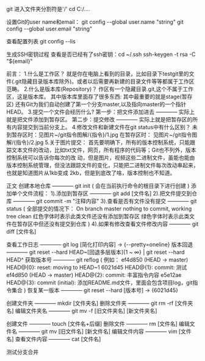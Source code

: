 git  进入文件夹分割符是'/'
cd C:/....


设置Git的user name和email：
git config --global user.name "string"
git config --global user.email "string"

查看配置列表
git config --lis

生成SSH密钥过程
查看是否已经有了ssh密钥：cd ~/.ssh
ssh-keygen -t rsa -C "${email}"

前言：
1.什么是工作区？
	就是你在电脑上看到的目录，比如目录下testgit里的文件(.git隐藏目录版本库除外)。或者以后需要再新建的目录文件等等都属于工作区范畴。
2.什么是版本库(Repository)？
	作区有一个隐藏目录.git,这个不属于工作区，这是版本库。
	其中版本库里面存了很多东西:
		其中最重要的就是stage(暂存区)
		还有Git为我们自动创建了第一个分支master,以及指向master的一个指针HEAD。
3.提交一个文件会经历什么?
	第一步：把文件添加进去		———— 实际上就是把文件添加到暂存区。
	第二步：提交修改			———— 实际上就是把暂存区的所有内容提交到当前分支上。
4.修改文件和新建文件在git status中有什么区别？
	未到暂存区时：见图片~/git指令图解/{指令}/1.jpg
	在暂存区时：  见图片~/git指令图解/{指令}/2.jpg
5.关于图片提交：
	首先要明确下，所有的版本控制系统，只能跟踪文本文件的改动，比如txt文件，网页，所有程序的代码等；Git也不列外，版本控制系统可以告诉你每次的改 动，但是图片，视频这些二进制文件，虽能也能由版本控制系统管理，但没法跟踪文件的变化，只能把二进制文件每次改动串起来，也就是知道图片从1kb变成 2kb，但是到底改了啥，版本控制也不知道。
	
正文
创建本地仓库 					———— git init
(
	会在当前执行命令的根目录下进行创建
)
添加单个文件流程：
1).添加到暂存区					———— git add [文件名]
2).把文件提交到仓库				———— git commit -m "注释内容"
3).查看是否有文件没有提交		———— git status
(
	全部提交的情况下：
	On branch master
	nothing to commit, working tree clean
	红色字体时表示此类文件还没有添加到暂存区
	绿色字体时表示此类文件在暂存区中但还没有提交到仓库
)
4).如果有修改查看文件修改内容	———— git diff [文件名]

查看工作日志	———— git log [简化打印内容] -> {--pretty=oneline}
版本回退		———— git reset --hard HEAD~[回退多层版本]{1 ~ ∞} | git reset --hard HEAD^
获取版本号		———— git reflog
(
	例如：
	ef4d850 (HEAD -> master) HEAD@{0}: reset: moving to HEAD~1
	6021d45 HEAD@{1}: commit: 测试
	ef4d850 (HEAD -> master) HEAD@{2}: commit: 丰富指令内容
	e5e12ae HEAD@{3}: commit (initial): 添加README.md文件，里面会包含项目log，git指令集合
)
恢复某一版本	———— git reset --hard [版本号] -> {6021d45}

创建文件夹 		———— mkdir [文件夹名]
删除文件夹		———— git rm -rf [文件夹名]
编辑文件夹名	———— git mv -f [旧文件夹名] [新文件夹名]

创建文件 		———— touch [文件名+后缀]
删除文件 		———— rm [文件名]
编辑文件名 		———— git mv [旧文件名] [新文件名]
编辑文件内容	———— vim [文件名]
查看文件内容	———— cat [文件名]

测试分支合并
